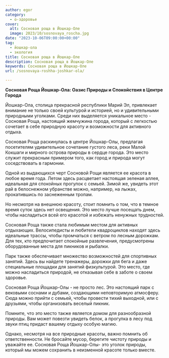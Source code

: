 ```yaml
---
author: egor
category:
  - о-здоровье
cover:
  alt: Сосновая роща в Йошкар-Оле
  image: 2023/10/sosnovaya_roscha.jpg
date: "2023-10-06T09:00:00+00:00"
tag:
  - йошкар-ола
  - экология
title: Сосновая роща в Йошкар-Оле
description: Сосновая роща в Йошкар-Оле
keywords: Сосновая роща в Йошкар-Оле
url: /sosnovaya-roshha-joshkar-ola/

---
```

**Сосновая Роща Йошкар-Ола: Оазис Природы и Спокойствия в Центре Города**

Йошкар\-Ола, столица прекрасной республики Марий Эл, привлекает внимание не только своей культурой и историей, но и удивительными природными уголками. Среди них выделяется уникальное место \- Сосновая Роща, настоящий жемчужина города, который с легкостью сочетает в себе природную красоту и возможности для активного отдыха.

Сосновая Роща раскинулась в центре Йошкар-Олы, предлагая посетителям удивительное сочетание густого леса, реки Малой Кокшаги и мирного острова природы в сердце города. Это место служит прекрасным примером того, как город и природа могут соседствовать в гармонии.

Одной из выдающихся черт Сосновой Рощи является ее красота в любое время года. Летом здесь расцветает настоящая зеленая аллея, идеальная для спокойных прогулок с семьей. Зимой же, увидеть этот рай в белоснежном убранстве можно, например, на лыжах, прокатившись по заснеженным тропам.

Но несмотря на внешнюю красоту, стоит помнить о том, что в темное время суток здесь нет освещения. Это место лучше посещать днем, чтобы насладиться всей его красотой и избежать ненужных трудностей.

Сосновая Роща также стала любимым местом для активных отдыхающих. Велосипедисты и любители квадроциклов находят здесь идеальные трассы, чтобы промчаться с ветром по лесным дорожкам. Для тех, кто предпочитает спокойные развлечения, предусмотрены оборудованные места для пикников и рыбалки.

Парк также обеспечивает множество возможностей для спортивных занятий. Здесь вы найдете тренажеры, дорожки для бега и даже специальные площадки для занятий физкультурой. Это место, где можно насладиться природой, не отказывая себе в заботе о своем здоровье.

Сосновая Роща Йошкар\-Олы \- не просто лес. Это настоящий парк с вековыми соснами и дубами, создающими неповторимую атмосферу. Сюда можно прийти с семьей, чтобы провести тихий выходной, или с друзьями, чтобы организовать веселый пикник.

Помните, что это место также является домом для разнообразной природы. Вам может повезти увидеть белок, а прогулка в лесу под звуки птиц придаст вашему отдыху особую магию.

Однако, несмотря на все природные красоты, важно помнить об ответственности. Не бросайте мусор, берегите чистоту природы и уважайте ее. Сосновая Роща Йошкар\-Олы\- это уголок природы, который мы можем сохранить в неизменной красоте только вместе.
